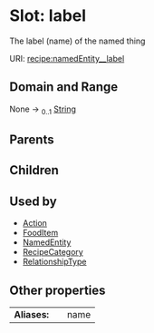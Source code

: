 
# Slot: label


The label (name) of the named thing

URI: [recipe:namedEntity__label](http://w3id.org/ontogpt/recipe/namedEntity__label)


## Domain and Range

None &#8594;  <sub>0..1</sub> [String](types/String.md)

## Parents


## Children


## Used by

 * [Action](Action.md)
 * [FoodItem](FoodItem.md)
 * [NamedEntity](NamedEntity.md)
 * [RecipeCategory](RecipeCategory.md)
 * [RelationshipType](RelationshipType.md)

## Other properties

|  |  |  |
| --- | --- | --- |
| **Aliases:** | | name |

